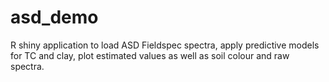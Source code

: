 # asd_demo
R shiny application to load ASD Fieldspec spectra, apply predictive models for TC and clay, plot estimated values as well as soil colour and raw spectra.
